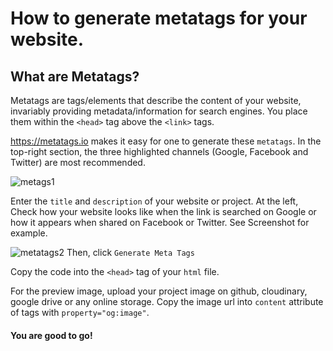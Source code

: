 # How to generate metatags for your website.

## What are Metatags?
Metatags are tags/elements that describe the content of your website, invariably providing metadata/information for search engines.
You place them within the `<head>` tag above the `<link>` tags.

https://metatags.io makes it easy for one to generate these `metatags`.
In the top-right section, the three highlighted channels (Google, Facebook and Twitter) are most recommended.

![metags1](https://user-images.githubusercontent.com/46662771/157324276-b3177058-0a00-45af-82ff-6d3d518fd23f.jpg)

Enter the `title` and `description` of your website or project.
At the left, Check how your website looks like when the link is searched on Google or how it appears when shared on Facebook or Twitter.
See Screenshot for example.

![metatags2](https://user-images.githubusercontent.com/46662771/157324359-85c2dc95-97e7-4838-8597-4b90e5734d6e.JPG)
Then, click `Generate Meta Tags`

Copy the code into the `<head>` tag of your `html` file.

For the preview image, upload your project image on github, cloudinary, google drive or any online storage. Copy the image url into `content` attribute of <meta> tags with `property="og:image"`.

#### You are good to go!

